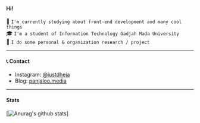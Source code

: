 #### Hi! 

👀 `I'm currently studying about front-end development and many cool things`  
🎓 `I'm a student of Information Technology Gadjah Mada University`  
🔬 `I do some personal & organization research / project`

___

#### 📞 Contact

* Instagram: [@justdheja](https://instagram.com/justdheja)
* Blog: [panjaloo.media](https://panjaloo.media)

___

#### Stats

[![Anurag's github stats](https://github-readme-stats.vercel.app/api?username=justdheja&show_icons=true&theme=dracula)]
